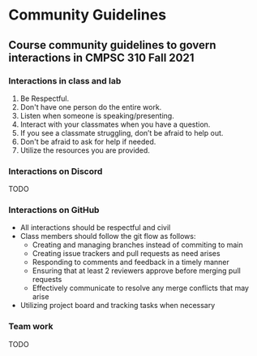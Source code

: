 # Community Guidelines

## Course community guidelines to govern interactions in CMPSC 310 Fall 2021

### Interactions in class and lab

1. Be Respectful.
2. Don't have one person do the entire work.
3. Listen when someone is speaking/presenting.
4. Interact with your classmates when you have a question.
5. If you see a classmate struggling, don’t be afraid to help out.
6. Don't be afraid to ask for help if needed.
7. Utilize the resources you are provided.

### Interactions on Discord

TODO

### Interactions on GitHub

- All interactions should be respectful and civil
- Class members should follow the git flow as follows:
    - Creating and managing branches instead of commiting to main
    - Creating issue trackers and pull requests as need arises
    - Responding to comments and feedback in a timely manner
    - Ensuring that at least 2 reviewers approve before merging pull requests
    - Effectively communicate to resolve any merge conflicts that may arise
- Utilizing project board and tracking tasks when necessary

### Team work

TODO
